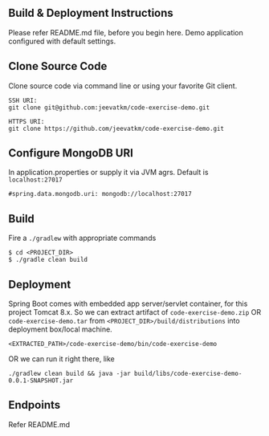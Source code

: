 Build & Deployment Instructions
-------------------------------

Please refer README.md file, before you begin here. Demo application configured with default settings.

Clone Source Code
-----------------

Clone source code via command line or using your favorite Git client.

<pre><code>SSH URI:
git clone git@github.com:jeevatkm/code-exercise-demo.git

HTTPS URI:
git clone https://github.com/jeevatkm/code-exercise-demo.git
</code></pre>


Configure MongoDB URI
---------------------

In application.properties or supply it via JVM agrs. Default is `localhost:27017`

<pre><code>#spring.data.mongodb.uri: mongodb://localhost:27017</code></pre>

Build
-----
Fire a `./gradlew` with appropriate commands

<pre><code>$ cd &lt;PROJECT_DIR>
$ ./gradle clean build
</code></pre>

Deployment
----------

Spring Boot comes with embedded app server/servlet container, for this project Tomcat 8.x. 
So we can extract artifact of `code-exercise-demo.zip` OR `code-exercise-demo.tar` from `<PROJECT_DIR>/build/distributions` into
deployment box/local machine.

<pre><code>&lt;EXTRACTED_PATH>/code-exercise-demo/bin/code-exercise-demo</code></pre>

OR we can run it right there, like 

<pre><code>./gradlew clean build && java -jar build/libs/code-exercise-demo-0.0.1-SNAPSHOT.jar</pre></code>


Endpoints
---------

Refer README.md
